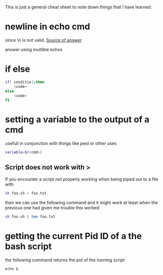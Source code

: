 This is just a general cheat sheet to note down things that I have learned.


# newline in echo cmd
since \\n is not valid. 
[Source of answer](https://stackoverflow.com/questions/132799/how-can-i-echo-a-newline-in-a-batch-file)

answer using multible echos 

# if else 

```sh
if[ conditio];then
	<code>
else
	<code>
fi
```


# setting a variable to the output of a cmd 
usefull in conjunction with things like pwd or other uses 

```sh
variable=$(<cmd>)
```

## Script does not work with > 

If you encounter a script not properly working when being piped out to a file with 

```sh
sh foo.sh > foo.txt
```

then we can use the following command and it might work at least when the previous one had given me trouble this worked

```sh
sh foo.sh | tee foo.txt
```

# getting the current Pid ID of a the bash script
the following command returns the pid of the running script
```shell
echo & 
```